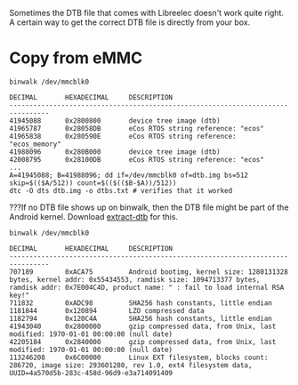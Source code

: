 Sometimes the DTB file that comes with Libreelec doesn't work quite right. A certain way to get the correct DTB file is directly from your box.

Copy from eMMC
==============
```
binwalk /dev/mmcblk0 

DECIMAL       HEXADECIMAL     DESCRIPTION
--------------------------------------------------------------------------------
41945088      0x2800800       device tree image (dtb)
41965787      0x28058DB       eCos RTOS string reference: "ecos"
41965838      0x280590E       eCos RTOS string reference: "ecos_memory"
41988096      0x280B000       device tree image (dtb)
42008795      0x28100DB       eCos RTOS string reference: "ecos"
...
A=41945088; B=41988096; dd if=/dev/mmcblk0 of=dtb.img bs=512 skip=$(($A/512)) count=$(($(($B-$A))/512))
dtc -O dts dtb.img -o dtbs.txt # verifies that it worked
```

???If no DTB file shows up on binwalk, then the DTB file might be part of the Android kernel. Download [extract-dtb](https://github.com/PabloCastellano/extract-dtb) for this.

```
binwalk /dev/mmcblk0 

DECIMAL       HEXADECIMAL     DESCRIPTION
--------------------------------------------------------------------------------
707189        0xACA75         Android bootimg, kernel size: 1280131328 bytes, kernel addr: 0x55434553, ramdisk size: 1094713377 bytes, ramdisk addr: 0x7E004C4D, product name: " : fail to load internal RSA key!"
711832        0xADC98         SHA256 hash constants, little endian
1181844       0x120894        LZO compressed data
1182794       0x120C4A        SHA256 hash constants, little endian
41943040      0x2800000       gzip compressed data, from Unix, last modified: 1970-01-01 00:00:00 (null date)
42205184      0x2840000       gzip compressed data, from Unix, last modified: 1970-01-01 00:00:00 (null date)
113246208     0x6C00000       Linux EXT filesystem, blocks count: 286720, image size: 293601280, rev 1.0, ext4 filesystem data, UUID=4a570d5b-283c-458d-96d9-e3a714091409

